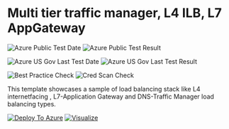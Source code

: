 # Multi tier traffic manager, L4 ILB, L7 AppGateway

![Azure Public Test Date](https://azurequickstartsservice.blob.core.windows.net/badges/301-multi-tier-loadbalancing/PublicLastTestDate.svg)
![Azure Public Test Result](https://azurequickstartsservice.blob.core.windows.net/badges/301-multi-tier-loadbalancing/PublicDeployment.svg)

![Azure US Gov Last Test Date](https://azurequickstartsservice.blob.core.windows.net/badges/301-multi-tier-loadbalancing/FairfaxLastTestDate.svg)
![Azure US Gov Last Test Result](https://azurequickstartsservice.blob.core.windows.net/badges/301-multi-tier-loadbalancing/FairfaxDeployment.svg)

![Best Practice Check](https://azurequickstartsservice.blob.core.windows.net/badges/301-multi-tier-loadbalancing/BestPracticeResult.svg)
![Cred Scan Check](https://azurequickstartsservice.blob.core.windows.net/badges/301-multi-tier-loadbalancing/CredScanResult.svg)

This template showcases a sample of load balancing stack like L4 internetfacing , L7-Application Gateway and DNS-Traffic Manager load balancing types.

[![Deploy To Azure](https://raw.githubusercontent.com/fathym-it/azure-quickstart-templates/master/1-CONTRIBUTION-GUIDE/images/deploytoazure.svg?sanitize=true)](https://portal.azure.com/#create/Microsoft.Template/uri/https%3A%2F%2Fraw.githubusercontent.com%2Ffathym-it%2Fazure-quickstart-templates%2Fmaster%2F301-multi-tier-loadbalancing%2Fazuredeploy.json)  [![Visualize](https://raw.githubusercontent.com/fathym-it/azure-quickstart-templates/master/1-CONTRIBUTION-GUIDE/images/visualizebutton.svg?sanitize=true)](http://armviz.io/#/?load=https%3A%2F%2Fraw.githubusercontent.com%2Ffathym-it%2Fazure-quickstart-templates%2Fmaster%2F301-multi-tier-loadbalancing%2Fazuredeploy.json)



